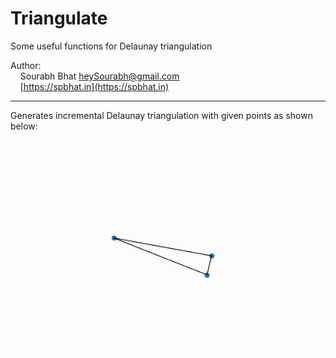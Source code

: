 # Triangulate
Some useful functions for Delaunay triangulation

Author:<br>
&nbsp;&nbsp;&nbsp;&nbsp;Sourabh Bhat <heySourabh@gmail.com><br>
&nbsp;&nbsp;&nbsp;&nbsp;[https://spbhat.in](https://spbhat.in)

--- 

Generates incremental Delaunay triangulation with given points as shown below:

![Demo](mesh.gif)



